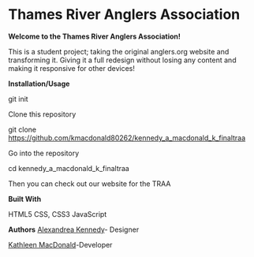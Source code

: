 # Thames River Anglers Association

**Welcome to the Thames River Anglers Association!**

This is a student project; taking the original anglers.org website 
and transforming it. Giving it a full redesign without losing any content and making it responsive
for other devices!

**Installation/Usage**

git init

Clone this repository

git clone https://github.com/kmacdonald80262/kennedy_a_macdonald_k_finaltraa

Go into the repository

cd kennedy_a_macdonald_k_finaltraa

Then you can check out our website for the TRAA



**Built With**

HTML5
CSS, CSS3 
JavaScript




**Authors**
[Alexandrea Kennedy](https://github.com/akennedy61891)- Designer

[Kathleen MacDonald](https://github.com/kmacdonald80262)-Developer